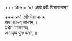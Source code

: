 +++
title = "०८ आपो देवीः पिशाचानाम्"

+++
आपो देवीः पिशाचानाम्  
अप नह्यन्त्व् आस्यम् ।  
यथेमं ममात्मानम्  
अनाधृष्य पुनः पतान् ॥